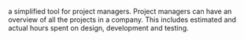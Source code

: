 a simplified tool for project managers. Project managers can have an overview of all the projects in a company. This includes estimated and actual hours spent on design, development and testing.
